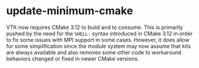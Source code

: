 # update-minimum-cmake

VTK now requires CMake 3.12 to build and to consume. This is primarily pushed
by the need for the `SHELL:` syntax introduced in CMake 3.12 in order to fix
some issues with MPI support in some cases. However, it does allow for some
simplification since the module system may now assume that kits are always
available and also removes some other code to workaround behaviors changed or
fixed in newer CMake versions.
